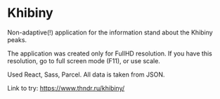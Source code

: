 
# Khibiny
Non-adaptive(!) application for the information stand about the Khibiny peaks.

The application was created only for FullHD resolution.
If you have this resolution, go to full screen mode (F11), or use scale.

Used React, Sass, Parcel.
All data is taken from JSON.

Link to try: https://www.thndr.ru/khibiny/
